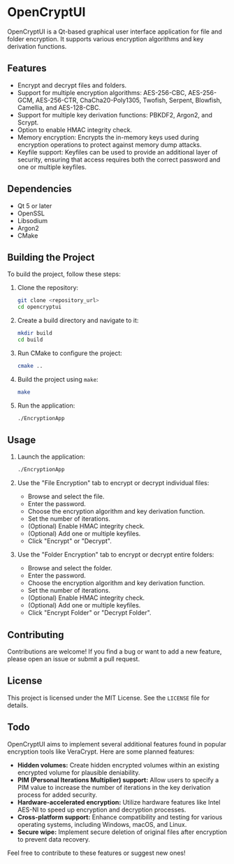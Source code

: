 # OpenCryptUI

OpenCryptUI is a Qt-based graphical user interface application for file and folder encryption. It supports various encryption algorithms and key derivation functions.

## Features

- Encrypt and decrypt files and folders.
- Support for multiple encryption algorithms: AES-256-CBC, AES-256-GCM, AES-256-CTR, ChaCha20-Poly1305, Twofish, Serpent, Blowfish, Camellia, and AES-128-CBC.
- Support for multiple key derivation functions: PBKDF2, Argon2, and Scrypt.
- Option to enable HMAC integrity check.
- Memory encryption: Encrypts the in-memory keys used during encryption operations to protect against memory dump attacks.
- Keyfile support: Keyfiles can be used to provide an additional layer of security, ensuring that access requires both the correct password and one or multiple keyfiles.

## Dependencies

- Qt 5 or later
- OpenSSL
- Libsodium
- Argon2
- CMake

## Building the Project

To build the project, follow these steps:

1. Clone the repository:
   ```bash
   git clone <repository_url>
   cd opencryptui
   ```

2. Create a build directory and navigate to it:
   ```bash
   mkdir build
   cd build
   ```

3. Run CMake to configure the project:
   ```bash
   cmake ..
   ```

4. Build the project using `make`:
   ```bash
   make
   ```

5. Run the application:
   ```bash
   ./EncryptionApp
   ```

## Usage

1. Launch the application:
   ```bash
   ./EncryptionApp
   ```

2. Use the "File Encryption" tab to encrypt or decrypt individual files:
   - Browse and select the file.
   - Enter the password.
   - Choose the encryption algorithm and key derivation function.
   - Set the number of iterations.
   - (Optional) Enable HMAC integrity check.
   - (Optional) Add one or multiple keyfiles.
   - Click "Encrypt" or "Decrypt".

3. Use the "Folder Encryption" tab to encrypt or decrypt entire folders:
   - Browse and select the folder.
   - Enter the password.
   - Choose the encryption algorithm and key derivation function.
   - Set the number of iterations.
   - (Optional) Enable HMAC integrity check.
   - (Optional) Add one or multiple keyfiles.
   - Click "Encrypt Folder" or "Decrypt Folder".

## Contributing

Contributions are welcome! If you find a bug or want to add a new feature, please open an issue or submit a pull request.

## License

This project is licensed under the MIT License. See the `LICENSE` file for details.

## Todo

OpenCryptUI aims to implement several additional features found in popular encryption tools like VeraCrypt. Here are some planned features:

- **Hidden volumes:** Create hidden encrypted volumes within an existing encrypted volume for plausible deniability.
- **PIM (Personal Iterations Multiplier) support:** Allow users to specify a PIM value to increase the number of iterations in the key derivation process for added security.
- **Hardware-accelerated encryption:** Utilize hardware features like Intel AES-NI to speed up encryption and decryption processes.
- **Cross-platform support:** Enhance compatibility and testing for various operating systems, including Windows, macOS, and Linux.
- **Secure wipe:** Implement secure deletion of original files after encryption to prevent data recovery.

Feel free to contribute to these features or suggest new ones!